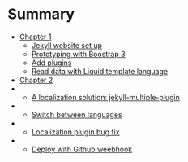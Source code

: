 # Summary

* [Chapter 1](ch1/README.md)
	* [Jekyll website set up](ch1/jekyll.md)
	* [Prototyping with Boostrap 3](ch1/bootstrap.md)
	* [Add plugins](ch1/plugin.md)
	* [Read data with Liquid template language](ch1/data.md)
* [Chapter 2](ch2/README.md)
*   * [A localization solution: jekyll-multiple-plugin](ch2/localization.md)
*   * [Switch between languages](ch2/languages.md)
*   * [Localization plugin bug fix](ch2/bugfix.md)
*   * [Deploy with Github weebhook](ch2/webhook.md)